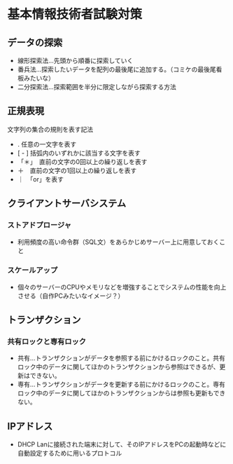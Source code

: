 # 基本情報技術者試験対策
## データの探索
* 線形探索法…先頭から順番に探索していく
* 番兵法…探索したいデータを配列の最後尾に追加する。（コミケの最後尾看板みたいな）
* 二分探索法…探索範囲を半分に限定しながら探索する方法
## 正規表現
文字列の集合の規則を表す記法
* . 任意の一文字を表す
* [ - ] 括弧内のいずれかに該当する文字を表す
* 「＊」　直前の文字の0回以上の繰り返しを表す
* ＋　直前の文字の1回以上の繰り返しを表す
* ｜　「or」を表す
## クライアントサーバシステム
### ストアドプロージャ
* 利用頻度の高い命令群（SQL文）をあらかじめサーバー上に用意しておくこと

### スケールアップ
* 個々のサーバーのCPUやメモリなどを増強することでシステムの性能を向上させる（自作PCみたいなイメージ？）


## トランザクション
### 共有ロックと専有ロック
* 共有…トランザクションがデータを参照する前にかけるロックのこと。共有ロック中のデータに関してほかのトランザクションから参照はできるが、更新はできない。
* 専有…トランザクションがデータを更新する前にかけるロックのこと。専有ロック中のデータに関してほかのトランザクションからは参照も更新もできない。

## IPアドレス
* DHCP Lanに接続された端末に対して、そのIPアドレスをPCの起動時などに自動設定するために用いるプロトコル
